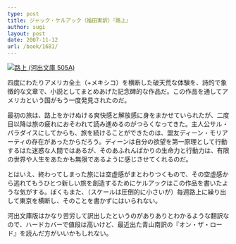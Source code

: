 ```yaml
---
type: post
title: ジャック・ケルアック（福田実訳）『路上』
author: sugi
layout: post
date: 2007-11-12
url: /book/1681/
---
```

<a href="http://www.amazon.co.jp/exec/obidos/ASIN/4309460062/chezsugi-22/ref=nosim/" onclick="_gaq.push(['_trackEvent', 'outbound-article', 'http://www.amazon.co.jp/exec/obidos/ASIN/4309460062/chezsugi-22/ref=nosim/', '']);" name="amazletlink" target="_blank"><img src="http://i1.wp.com/ec2.images-amazon.com/images/I/21RX14PMS2L.SL160.jpg?w=660" alt="路上 (河出文庫 505A)" class="alignleft" data-recalc-dims="1" /></a>

四度にわたりアメリカ全土（+メキシコ）を横断した破天荒な体験を、詩的で象徴的な文章で、小説としてまとめあげた記念碑的な作品だ。この作品を通してアメリカという国がもう一度発見されたのだ。

最初の旅は、路上をかけぬける爽快感と解放感に身をまかせていられたが、二度目以降は旅の疲れにおそわれて読み進めるのがつらくなってきた。主人公サル・パラダイスにしてからも、旅を続けることができたのは、盟友ディーン・モリアーティの存在があったからだろう。ディーンは自分の欲望を第一原理として行動するはた迷惑な人間ではあるが、そのあふれんばかりの生命力と行動力は、有限の世界や人生をあたかも無限であるように感じさせてくれるのだ。

とはいえ、終わってしまった旅には空虚感がまとわりつくもので、その空虚感から逃れてもうひとつ新しい旅を創造するためにケルアックはこの作品を書いたような気がする。ぼくもまた、（スケールは圧倒的に小さいが）毎週路上に繰り出して東京を横断し、そのことを書かずにはいられない。

河出文庫版はかなり苦労して訳出したというのがありありとわかるような翻訳なので、ハードカバーで値段は高いけど、最近出た青山南訳の『オン・ザ・ロード』を読んだ方がいいかもしれない。

